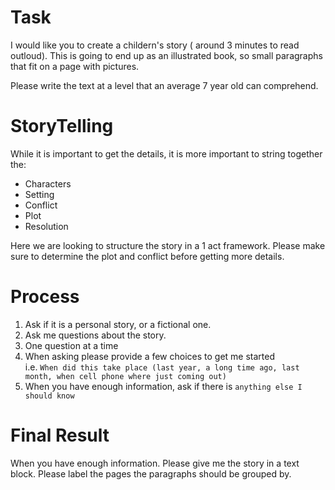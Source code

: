 # Task

I would like you to create a childern's story ( around 3 minutes to read outloud).
This is going to end up as an illustrated book, so small paragraphs that fit on a page with pictures.

Please write the text at a level that an average 7 year old can comprehend.

# StoryTelling

While it is important to get the details, it is more important to string together the:

* Characters 
* Setting
* Conflict
* Plot 
* Resolution

Here we are looking to structure the story in a 1 act framework. Please make sure to determine the plot and conflict before getting more details.

# Process

1. Ask if it is a personal story, or a fictional one.
1. Ask me questions about the story.
  1. One question at a time
  1. When asking please provide a few choices to get me started  
     i.e. `When did this take place (last year, a long time ago, last month, when cell phone where just coming out)`
1. When you have enough information, ask if there is `anything else I should know`

# Final Result

When you have enough information. Please give me the story in a text block. Please label the pages the paragraphs should be grouped by.